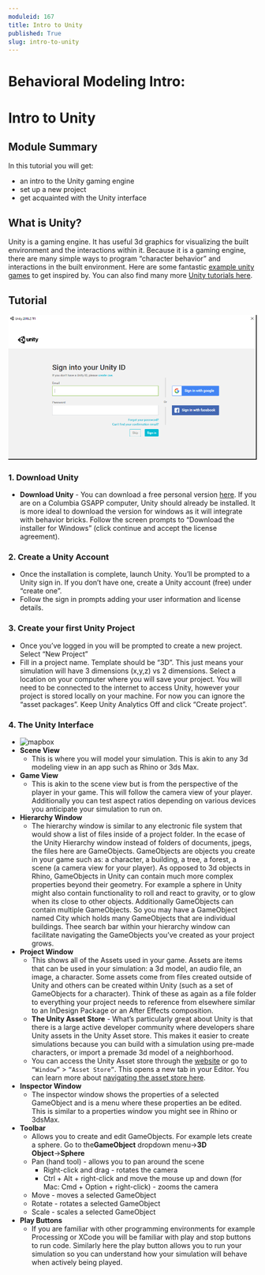 ```yaml
---
moduleid: 167
title: Intro to Unity
published: True
slug: intro-to-unity
---
```


Behavioral Modeling Intro:
===========================================

# Intro to Unity
## Module Summary

In this tutorial you will get:
- an intro to the Unity gaming engine
- set up a new project
- get acquainted with the Unity interface



## What is Unity?
Unity is a gaming engine. It has useful 3d graphics for visualizing the built environment and the interactions within it. Because it is a gaming engine, there are many simple ways to program “character behavior” and interactions in the built environment.
Here are some fantastic  [example unity games](https://unity.com/madewith) to get inspired by.
You can also find many more [Unity tutorials here](https://learn.unity.com/).  

## Tutorial
![mapbox](images/167-unity-login.gif#img-full)
### 1. Download Unity
- **Download Unity** - You can download a free personal version [here](https://store.unity.com/#plans-individual). If you are on a Columbia GSAPP computer, Unity should already be installed. It is more ideal to download the version for windows as it will integrate with behavior bricks. Follow the screen prompts to “Download the installer for Windows” (click continue and accept the license agreement). 
### 2. Create a Unity Account 
- Once the installation is complete, launch Unity. You’ll be prompted to a Unity sign in. If you don’t have one, create a Unity account (free) under “create one”.
- Follow the sign in prompts adding your user information and license details.
### 3. Create your first Unity Project
- Once you’ve logged in you will be prompted to create a new project. Select “New Project”
- Fill in a project name. Template should be “3D”. This just means your simulation will have 3 dimensions (x,y,z) vs 2 dimensions. Select a location on your computer where you will save your project. You will need to be connected to the internet to access Unity, however your project is stored locally on your machine. For now you can ignore the “asset packages”. Keep Unity Analytics Off and click “Create project”.
### 4. The Unity Interface 
- ![mapbox](images/mapbox-1.gif#img-full)
- **Scene View**
   - This is where you will model your simulation. This is akin to any 3d modeling view in an app such as Rhino or 3ds Max. 
- **Game View**
   - This is akin to the scene view but is from the perspective of the player in your game. This will follow the camera view of your player. Additionally you can test aspect ratios depending on various devices you anticipate your simulation to run on.
- **Hierarchy Window**
   - The hierarchy window is similar to any electronic file system that would show a list of files inside of a project folder. In the ecase of the Unity Hierarchy window instead of folders of documents, jpegs, the files here are GameObjects. GameObjects are objects you create in your game such as: a character, a building, a tree, a forest, a scene (a camera view for your player). As opposed to 3d objects in Rhino, GameObjects in Unity can contain much more complex properties beyond their geometry. For example a sphere in Unity might also contain functionality to roll and react to gravity, or to glow when its close to other objects. Additionally GameObjects can contain multiple GameObjects. So you may have a GameObject named City which holds many GameObjects that are individual buildings.
Thee search bar within your hierarchy window can facilitate navigating the GameObjects you’ve created as your project grows.
- **Project Window**
   - This shows all of the Assets used in your game. Assets are items that can be used in your simulation: a 3d model, an audio file, an image, a character. Some assets come from files created outside of Unity and others can be created within Unity (such as a set of GameObjects for a character). Think of these as again as a file folder to everything your project needs to reference from elsewhere similar to an InDesign Package or an After Effects composition.
   - **The Unity Asset Store** - What’s particularly great about Unity is that there is a large active developer community where developers share Unity assets in the Unity Asset store. This makes it easier to create simulations because you can build with a simulation using pre-made characters, or import a premade 3d model of a neighborhood.
   - You can access the Unity Asset store through the [website](https://assetstore.unity.com/) or go to `“Window”` > `“Asset Store”`. This opens a new tab in your Editor. You can learn more about [navigating the asset store here](https://unity3d.com/quick-guide-to-unity-asset-store#:~:text=A%20Unity%20asset%20is%20an,of%20file%20that%20Unity%20supports.).
- **Inspector Window**
   - The inspector window shows the properties of a selected GameObject and is a menu where these properties an be edited. This is similar to a properties window you might see in Rhino or 3dsMax.
- **Toolbar**
   - Allows you to create and edit GameObjects. For example lets create a sphere. Go to the**GameObject** dropdown menu→**3D Object**→**Sphere**
   - Pan (hand tool) - allows you to pan around the scene
     - Right-click and drag - rotates the camera
     - Ctrl + Alt + right-click and move the mouse up and down (for Mac: Cmd + Option  + right-click) - zooms the camera
   - Move - moves a selected GameObject
   - Rotate - rotates a selected GameObject
   - Scale - scales a selected GameObject
 - **Play Buttons**
   - If you are familiar with other programming environments for example Processing or XCode you will be familiar with play and stop buttons to run code. Similarly here the play button allows you to run your simulation so you can understand how your simulation will behave when actively being played.








